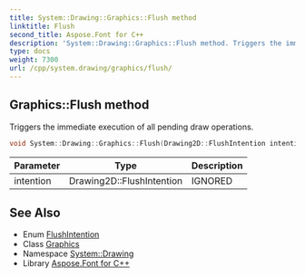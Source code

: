 ```yaml
---
title: System::Drawing::Graphics::Flush method
linktitle: Flush
second_title: Aspose.Font for C++
description: 'System::Drawing::Graphics::Flush method. Triggers the immediate execution of all pending draw operations in C++.'
type: docs
weight: 7300
url: /cpp/system.drawing/graphics/flush/
---
```

## Graphics::Flush method


Triggers the immediate execution of all pending draw operations.

```cpp
void System::Drawing::Graphics::Flush(Drawing2D::FlushIntention intention=Drawing2D::FlushIntention::Flush)
```


| Parameter | Type | Description |
| --- | --- | --- |
| intention | Drawing2D::FlushIntention | IGNORED |

## See Also

* Enum [FlushIntention](../../../system.drawing.drawing2d/flushintention/)
* Class [Graphics](../)
* Namespace [System::Drawing](../../)
* Library [Aspose.Font for C++](../../../)
